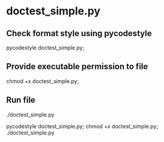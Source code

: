 # doctest_simple.py

## Check format style using pycodestyle
pycodestyle doctest_simple.py; 

## Provide executable permission to file
chmod +x doctest_simple.py;

## Run file
./doctest_simple.py

pycodestyle doctest_simple.py; chmod +x doctest_simple.py; ./doctest_simple.py
